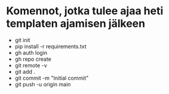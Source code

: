 # Komennot, jotka tulee ajaa heti templaten ajamisen jälkeen

- git init
- pip install -r requirements.txt
- gh auth login
- gh repo create
- git remote -v
- git add .
- git commit -m "Initial commit"
- git push -u origin main